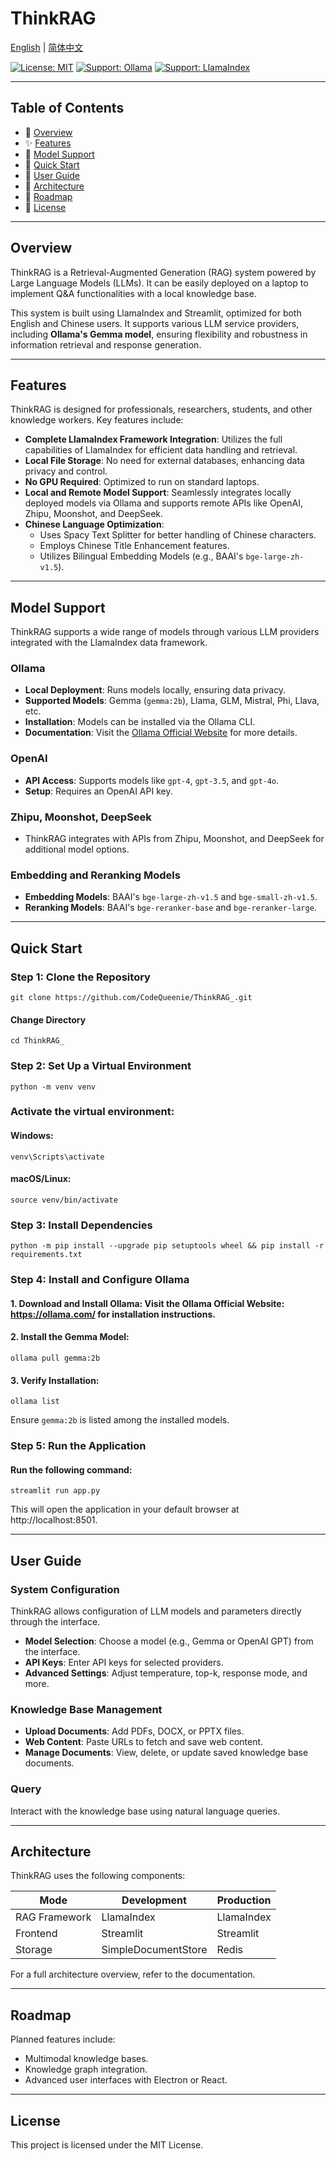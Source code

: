 # ThinkRAG

[English](./README_en.md) | [简体中文](./README.md)

[![License: MIT](https://img.shields.io/badge/License-MIT-yellow.svg)](./LICENSE)
[![Support: Ollama](https://img.shields.io/badge/Support-Ollama-green.svg)](https://ollama.com/)
[![Support: LlamaIndex](https://img.shields.io/badge/Support-LlamaIndex-purple.svg)](https://www.llamaindex.ai/)

---

## Table of Contents
- 🤔 [Overview](#overview)
- ✨ [Features](#features)
- 🧸 [Model Support](#model-support)
- 🛫 [Quick Start](#quick-start)
- 📖 [User Guide](#user-guide)
- 🔬 [Architecture](#architecture)
- 📜 [Roadmap](#roadmap)
- 📄 [License](#license)

---

## Overview

ThinkRAG is a Retrieval-Augmented Generation (RAG) system powered by Large Language Models (LLMs). It can be easily deployed on a laptop to implement Q&A functionalities with a local knowledge base.

This system is built using LlamaIndex and Streamlit, optimized for both English and Chinese users. It supports various LLM service providers, including **Ollama's Gemma model**, ensuring flexibility and robustness in information retrieval and response generation.

---

## Features

ThinkRAG is designed for professionals, researchers, students, and other knowledge workers. Key features include:

- **Complete LlamaIndex Framework Integration**:
  Utilizes the full capabilities of LlamaIndex for efficient data handling and retrieval.
- **Local File Storage**:
  No need for external databases, enhancing data privacy and control.
- **No GPU Required**:
  Optimized to run on standard laptops.
- **Local and Remote Model Support**:
  Seamlessly integrates locally deployed models via Ollama and supports remote APIs like OpenAI, Zhipu, Moonshot, and DeepSeek.
- **Chinese Language Optimization**:
  - Uses Spacy Text Splitter for better handling of Chinese characters.
  - Employs Chinese Title Enhancement features.
  - Utilizes Bilingual Embedding Models (e.g., BAAI's `bge-large-zh-v1.5`).

---

## Model Support

ThinkRAG supports a wide range of models through various LLM providers integrated with the LlamaIndex data framework.

### Ollama
- **Local Deployment**: Runs models locally, ensuring data privacy.
- **Supported Models**: Gemma (`gemma:2b`), Llama, GLM, Mistral, Phi, Llava, etc.
- **Installation**: Models can be installed via the Ollama CLI.
- **Documentation**: Visit the [Ollama Official Website](https://ollama.com/) for more details.

### OpenAI
- **API Access**: Supports models like `gpt-4`, `gpt-3.5`, and `gpt-4o`.
- **Setup**: Requires an OpenAI API key.

### Zhipu, Moonshot, DeepSeek
- ThinkRAG integrates with APIs from Zhipu, Moonshot, and DeepSeek for additional model options.

### Embedding and Reranking Models
- **Embedding Models**: BAAI's `bge-large-zh-v1.5` and `bge-small-zh-v1.5`.
- **Reranking Models**: BAAI's `bge-reranker-base` and `bge-reranker-large`.

---

## Quick Start

### Step 1: Clone the Repository
	git clone https://github.com/CodeQueenie/ThinkRAG_.git

#### Change Directory
	cd ThinkRAG_


### Step 2: Set Up a Virtual Environment
	python -m venv venv

### Activate the virtual environment:
#### Windows:
	venv\Scripts\activate
#### macOS/Linux:
	source venv/bin/activate

### Step 3: Install Dependencies
	python -m pip install --upgrade pip setuptools wheel && pip install -r requirements.txt


### Step 4: Install and Configure Ollama
#### 1. Download and Install Ollama: Visit the Ollama Official Website: https://ollama.com/ for installation instructions.

#### 2. Install the Gemma Model:
	ollama pull gemma:2b


#### 3. Verify Installation:
	ollama list

Ensure `gemma:2b` is listed among the installed models.

### Step 5: Run the Application
#### Run the following command:
	streamlit run app.py

This will open the application in your default browser at http://localhost:8501.

---

## User Guide

### System Configuration
ThinkRAG allows configuration of LLM models and parameters directly through the interface.

- **Model Selection**: Choose a model (e.g., Gemma or OpenAI GPT) from the interface.
- **API Keys**: Enter API keys for selected providers.
- **Advanced Settings**: Adjust temperature, top-k, response mode, and more.

### Knowledge Base Management
- **Upload Documents**: Add PDFs, DOCX, or PPTX files.
- **Web Content**: Paste URLs to fetch and save web content.
- **Manage Documents**: View, delete, or update saved knowledge base documents.

### Query
Interact with the knowledge base using natural language queries.

---

## Architecture

ThinkRAG uses the following components:

| Mode         | Development | Production |
|--------------|-------------|------------|
| RAG Framework| LlamaIndex  | LlamaIndex |
| Frontend     | Streamlit   | Streamlit  |
| Storage      | SimpleDocumentStore | Redis |

For a full architecture overview, refer to the documentation.

---

## Roadmap

Planned features include:

- Multimodal knowledge bases.
- Knowledge graph integration.
- Advanced user interfaces with Electron or React.

---

## License

This project is licensed under the MIT License.

